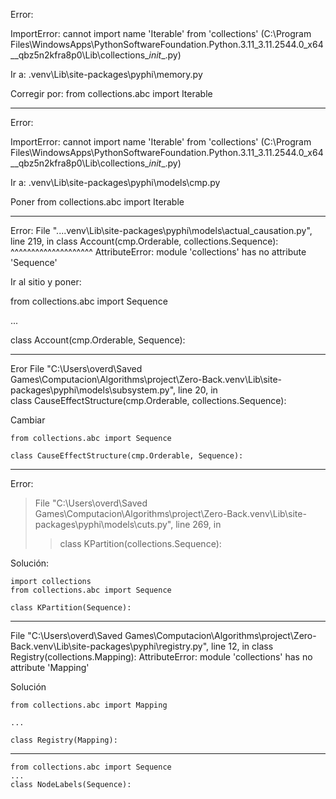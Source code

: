 Error:

ImportError: cannot import name 'Iterable' from 'collections' (C:\Program Files\WindowsApps\PythonSoftwareFoundation.Python.3.11_3.11.2544.0_x64__qbz5n2kfra8p0\Lib\collections\__init__.py)

Ir a:
.venv\Lib\site-packages\pyphi\memory.py

Corregir por:
from collections.abc import Iterable

---

Error:

ImportError: cannot import name 'Iterable' from 'collections' (C:\Program Files\WindowsApps\PythonSoftwareFoundation.Python.3.11_3.11.2544.0_x64__qbz5n2kfra8p0\Lib\collections\__init__.py)

Ir a:
.venv\Lib\site-packages\pyphi\models\cmp.py

Poner
from collections.abc import Iterable



---

Error:
  File "...\.venv\Lib\site-packages\pyphi\models\actual_causation.py", line 219, in <module>
    class Account(cmp.Orderable, collections.Sequence):
                                 ^^^^^^^^^^^^^^^^^^^^
AttributeError: module 'collections' has no attribute 'Sequence'

Ir al sitio y poner:

from collections.abc import Sequence

...

class Account(cmp.Orderable, Sequence):

---

Eror
  File "C:\Users\overd\Saved Games\Computacion\Algorithms\project\Zero-Back\.venv\Lib\site-packages\pyphi\models\subsystem.py", line 20, in <module>    
    class CauseEffectStructure(cmp.Orderable, collections.Sequence):

Cambiar
```
from collections.abc import Sequence

class CauseEffectStructure(cmp.Orderable, Sequence):
```

---

Error:
>  File "C:\Users\overd\Saved Games\Computacion\Algorithms\project\Zero-Back\.venv\Lib\site-packages\pyphi\models\cuts.py", line 269, in <module>        
>>    class KPartition(collections.Sequence):

Solución:

```
import collections
from collections.abc import Sequence

class KPartition(Sequence):
```

---
  File "C:\Users\overd\Saved Games\Computacion\Algorithms\project\Zero-Back\.venv\Lib\site-packages\pyphi\registry.py", line 12, in <module>
    class Registry(collections.Mapping):
AttributeError: module 'collections' has no attribute 'Mapping'

Solución

```
from collections.abc import Mapping

...

class Registry(Mapping):
```

---
```
from collections.abc import Sequence
...
class NodeLabels(Sequence):
```